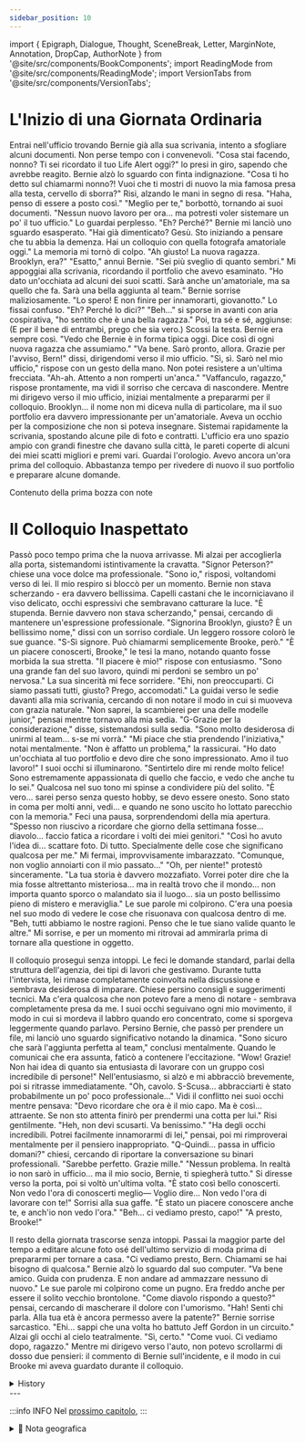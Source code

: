 ```yaml
---
sidebar_position: 10
---
```


import { Epigraph, Dialogue, Thought, SceneBreak, Letter, MarginNote, Annotation, DropCap, AuthorNote } from '@site/src/components/BookComponents';
import ReadingMode from '@site/src/components/ReadingMode';
import VersionTabs from '@site/src/components/VersionTabs';

# L'Inizio di una Giornata Ordinaria 

<VersionTabs>
  <div label="Versione Pubblicata" default>

Entrai nell'ufficio trovando Bernie già alla sua scrivania, intento a sfogliare alcuni documenti. Non perse tempo con i convenevoli.
"Cosa stai facendo, nonno? Ti sei ricordato il tuo Life Alert oggi?" lo presi in giro, sapendo che avrebbe reagito.
Bernie alzò lo sguardo con finta indignazione. "Cosa ti ho detto sul chiamarmi nonno?! Vuoi che ti mostri di nuovo la mia famosa presa alla testa, cervello di sborra?"
Risi, alzando le mani in segno di resa. "Haha, penso di essere a posto così."
"Meglio per te," borbottò, tornando ai suoi documenti. "Nessun nuovo lavoro per ora... ma potresti voler sistemare un po' il tuo ufficio."
Lo guardai perplesso. "Eh? Perché?"
Bernie mi lanciò uno sguardo esasperato. "Hai già dimenticato? Gesù. Sto iniziando a pensare che tu abbia la demenza. Hai un colloquio con quella fotografa amatoriale oggi."
La memoria mi tornò di colpo. "Ah giusto! La nuova ragazza. Brooklyn, era?"
"Esatto," annuì Bernie. "Sei più sveglio di quanto sembri."
Mi appoggiai alla scrivania, ricordando il portfolio che avevo esaminato. "Ho dato un'occhiata ad alcuni dei suoi scatti. Sarà anche un'amatoriale, ma sa quello che fa. Sarà una bella aggiunta al team."
Bernie sorrise maliziosamente. "Lo spero! E non finire per innamorarti, giovanotto."
Lo fissai confuso. "Eh? Perché lo dici?"
"Beh..." si sporse in avanti con aria cospirativa, "ho sentito che è una bella ragazza."
Poi, tra sé e sé, aggiunse: (E per il bene di entrambi, prego che sia vero.)
Scossi la testa. Bernie era sempre così. "Vedo che Bernie è in forma tipica oggi. Dice così di ogni nuova ragazza che assumiamo."
"Va bene. Sarò pronto, allora. Grazie per l'avviso, Bern!" dissi, dirigendomi verso il mio ufficio.
"Sì, sì. Sarò nel mio ufficio," rispose con un gesto della mano.
Non potei resistere a un'ultima frecciata. "Ah-ah. Attento a non romperti un'anca."
"Vaffanculo, ragazzo," rispose prontamente, ma vidi il sorriso che cercava di nascondere.
Mentre mi dirigevo verso il mio ufficio, iniziai mentalmente a prepararmi per il colloquio. Brooklyn... il nome non mi diceva nulla di particolare, ma il suo portfolio era davvero impressionante per un'amatoriale. Aveva un occhio per la composizione che non si poteva insegnare.
Sistemai rapidamente la scrivania, spostando alcune pile di foto e contratti. L'ufficio era uno spazio ampio con grandi finestre che davano sulla città, le pareti coperte di alcuni dei miei scatti migliori e premi vari.
Guardai l'orologio. Avevo ancora un'ora prima del colloquio. Abbastanza tempo per rivedere di nuovo il suo portfolio e preparare alcune domande.
  </div>
  <div label="Prima Bozza">
    Contenuto della prima bozza con note
  </div>
</VersionTabs>

# Il Colloquio Inaspettato

<VersionTabs>
  <div label="Versione Annotata">

Passò poco tempo prima che la nuova arrivasse. Mi alzai per accoglierla alla porta, sistemandomi istintivamente la cravatta.
"Signor Peterson?" chiese una voce dolce ma professionale.
"Sono io," risposi, voltandomi verso di lei.
Il mio respiro si bloccò per un momento. Bernie non stava scherzando - era davvero bellissima. Capelli castani che le incorniciavano il viso delicato, occhi espressivi che sembravano catturare la luce.
"È stupenda. Bernie davvero non stava scherzando," pensai, cercando di mantenere un'espressione professionale.
"Signorina Brooklyn, giusto? È un bellissimo nome," dissi con un sorriso cordiale.
Un leggero rossore colorò le sue guance. "S-Sì signore. Può chiamarmi semplicemente Brooke, però."
"È un piacere conoscerti, Brooke," le tesi la mano, notando quanto fosse morbida la sua stretta.
"Il piacere è mio!" rispose con entusiasmo. "Sono una grande fan del suo lavoro, quindi mi perdoni se sembro un po' nervosa."
La sua sincerità mi fece sorridere. "Ehi, non preoccuparti. Ci siamo passati tutti, giusto? Prego, accomodati."
La guidai verso le sedie davanti alla mia scrivania, cercando di non notare il modo in cui si muoveva con grazia naturale.
"Non saprei, la scambierei per una delle modelle junior," pensai mentre tornavo alla mia sedia.
"G-Grazie per la considerazione," disse, sistemandosi sulla sedia. "Sono molto desiderosa di unirmi al team... s-se mi vorrà."
"Mi piace che stia prendendo l'iniziativa," notai mentalmente.
"Non è affatto un problema," la rassicurai. "Ho dato un'occhiata al tuo portfolio e devo dire che sono impressionato. Amo il tuo lavoro!"
I suoi occhi si illuminarono. "Sentirtelo dire mi rende molto felice! Sono estremamente appassionata di quello che faccio, e vedo che anche tu lo sei."
Qualcosa nel suo tono mi spinse a condividere più del solito. "È vero... sarei perso senza questo hobby, se devo essere onesto. Sono stato in coma per molti anni, vedi... e quando ne sono uscito ho lottato parecchio con la memoria."
Feci una pausa, sorprendendomi della mia apertura. "Spesso non riuscivo a ricordare che giorno della settimana fosse... diavolo... faccio fatica a ricordare i volti dei miei genitori."
"Così ho avuto l'idea di... scattare foto. Di tutto. Specialmente delle cose che significano qualcosa per me."
Mi fermai, improvvisamente imbarazzato. "Comunque, non voglio annoiarti con il mio passato..."
"Oh, per niente!" protestò sinceramente. "La tua storia è davvero mozzafiato. Vorrei poter dire che la mia fosse altrettanto misteriosa... ma in realtà trovo che il mondo... non importa quanto sporco o malandato sia il luogo... sia un posto bellissimo pieno di mistero e meraviglia."
Le sue parole mi colpirono. C'era una poesia nel suo modo di vedere le cose che risuonava con qualcosa dentro di me.
"Beh, tutti abbiamo le nostre ragioni. Penso che le tue siano valide quanto le altre."
Mi sorrise, e per un momento mi ritrovai ad ammirarla prima di tornare alla questione in oggetto.

Il colloquio proseguì senza intoppi. Le feci le domande standard, parlai della struttura dell'agenzia, dei tipi di lavori che gestivamo. Durante tutta l'intervista, lei rimase completamente coinvolta nella discussione e sembrava desiderosa di imparare. Chiese persino consigli e suggerimenti tecnici.
Ma c'era qualcosa che non potevo fare a meno di notare - sembrava completamente presa da me. I suoi occhi seguivano ogni mio movimento, il modo in cui si mordeva il labbro quando ero concentrato, come si sporgeva leggermente quando parlavo.
Persino Bernie, che passò per prendere un file, mi lanciò uno sguardo significativo notando la dinamica.
"Sono sicuro che sarà l'aggiunta perfetta al team," conclusi mentalmente.
Quando le comunicai che era assunta, faticò a contenere l'eccitazione.
"Wow! Grazie! Non hai idea di quanto sia entusiasta di lavorare con un gruppo così incredibile di persone!"
Nell'entusiasmo, si alzò e mi abbracciò brevemente, poi si ritrasse immediatamente.
"Oh, cavolo. S-Scusa... abbracciarti è stato probabilmente un po' poco professionale..."
Vidi il conflitto nei suoi occhi mentre pensava: "Devo ricordare che ora è il mio capo. Ma è così... attraente. Se non sto attenta finirò per prendermi una cotta per lui."
Risi gentilmente. "Heh, non devi scusarti. Va benissimo."
"Ha degli occhi incredibili. Potrei facilmente innamorarmi di lei," pensai, poi mi rimproverai mentalmente per il pensiero inappropriato.
"Q-Quindi... passa in ufficio domani?" chiesi, cercando di riportare la conversazione su binari professionali.
"Sarebbe perfetto. Grazie mille."
"Nessun problema. In realtà io non sarò in ufficio... ma il mio socio, Bernie, ti spiegherà tutto."
Si diresse verso la porta, poi si voltò un'ultima volta. "È stato così bello conoscerti. Non vedo l'ora di conoscerti meglio— Voglio dire... Non vedo l'ora di lavorare con te!"
Sorrisi alla sua gaffe. "È stato un piacere conoscere anche te, e anch'io non vedo l'ora."
"Beh... ci vediamo presto, capo!"
"A presto, Brooke!"

Il resto della giornata trascorse senza intoppi. Passai la maggior parte del tempo a editare alcune foto osé dell'ultimo servizio di moda prima di prepararmi per tornare a casa.
"Ci vediamo presto, Bern. Chiamami se hai bisogno di qualcosa."
Bernie alzò lo sguardo dal suo computer. "Va bene amico. Guida con prudenza. E non andare ad ammazzare nessuno di nuovo."
Le sue parole mi colpirono come un pugno. Era freddo anche per essere il solito vecchio brontolone.
"Come diavolo rispondo a questo?" pensai, cercando di mascherare il dolore con l'umorismo.
"Hah! Senti chi parla. Alla tua età è ancora permesso avere la patente?"
Bernie sorrise sarcastico. "Ehi... sappi che una volta ho battuto Jeff Gordon in un circuito."
Alzai gli occhi al cielo teatralmente. "Sì, certo."
"Come vuoi. Ci vediamo dopo, ragazzo."
Mentre mi dirigevo verso l'auto, non potevo scrollarmi di dosso due pensieri: il commento di Bernie sull'incidente, e il modo in cui Brooke mi aveva guardato durante il colloquio.
  </div>
</VersionTabs>
  <details>
	<summary>History</summary>
	Tobia Watcha doing, grandpa? Did you remember your Life Alert today?
Bernie What'd I tell you about calling me grandpa?! You want me to show you my famous headlock again, cum-for-brains?
Tobia Haha, I think I'm all set on that.
Bernie You better be. No new jobs just yet... bot you might want to straighten up your office a bit.
Tobia Hoh? Why's that?
Bernie Did yoo forget already? Jeez. I'm starting to think you have dementia. You got an interview with that amateur photographer today.
Tobia Ahhright! The new girl. Brooklyn, was it?
Bernie That's right. You're sharper than you look.
Tobia hada look through some of her shots. She may be an amateur, but she knows what she's doing. She'll be a nice addition to the team.
Bernie I hope so! And don't end up smitten, young man.
Tobia Huh? Why do you say that?
Bernie Well... I heard she's a looker. (And for both of our sakes, I'm praying that's true.)
Tobia (I see Bernie's in typical fashion today. He says that about every new girl we hire.)
Tobia Right. I'll be ready, then. Thanks for the heads up, Bern!
Bernie Yeah, yeah. I'll be in my office.
Tobia Ah-hoh. Careful not to break a hip.
Bernie Fuck yourself, kid.

Narrator A short time passes before the new girl arrives. You greet her at the door.
Brooke Mister Peterson?
Tobia That's me.
Tobia (She's gorgeous. Bernie really wasn't kidding.)
Tobia. Miss Brooklyn, was it? That's a beautiful name.
Brooke Y-Yes sir. You can just call me Brooke, though.
Tobia It's a pleasure to meet you, Brooke.
Brooke Likewise! I'm such a big fan of your work, so forgive me if I seema little nervous.
Tobia Hey, don't sweat it. We've all been there, right? Please, come have a seat.
Narrator You get anice view of her ass as she moves to sit down.
Tobia (Shit! What a booty.)
Narrator And you return to the seat at your desk.
Tobia (Il didn't know better I'd mistake her for one of the junior models.)
Brooke T-Thank you for your consideration. I'm very eager to join the team... i-if you'll have me.
Tobia (Llike that she's taking some initiative here.)
Tobia It's no problem at all. I've had a look through your portfolio and I have to say I'm impressed. I love your work!
Brooke Hearing you say that makes me very happy! I'm extremely passionate about what I do, and I can see that you are as well.
Tobia It's true... I'd be lost without this hobby if I'm being honest. I was in a coma for many years, you see... and when I came out of it I struggled quite a lot with memory.
Tobia loften couldn't remember what day of the week it was... hell... I struggle to remember my own parents faces.
Tobia Solhad the idea to just... take pictures. Of everything. Especially the things that mean something to me.
Tobia Anyway, I don't want to bore you with my past...
Brooke Oh, not at all! Your story is quite breathtaking actually. I wish I could say my own was just as mysterious... but in reality I find that the world... no matter how filthy or rondown the location... is a beautiful place filled with mystery and wonder.
Tobia Well we all have our reasons. I think yours are just as good as the others.
Narrator She smiles at you, and for a moment you find yourself admiring her before you move onto the matter at hand.
Narrator You give her the vsval spiel and ask a few questions.
Narrator Throughout the interview, she's completely engaged in the discussion and seems eager to learn. She even asks for tips and pointers.
Narrator But the elephant in the room... the thing you can't help but notice- she seems completely smitten by you.
Narrator Even Bernie seems to notice.
Tobia (I'm positive that she will make the perfect addition to the team.)
Narrator And she struggles to contain her excitement when you tell her.
Brooke Wow! Thank you! You have no idea how excited I am to work with such an incredible group of people!
Brooke Oh, crap. S-Sorry... hugging you was probably a little unprofessional...
Brooke (I need to remember that he's my boss now. But he is so... handsome. If I'm not careful I will end up crushing on him.)
Tobia Heh, you don't have to apologize. It's perfectly fine.
Tobia (She has the most amazing eyes. I could easily fall for her.)
Tobia S-So... come by the office again tomorrow?
Brooke That would be perfect. Thank you so much.
Tobia No problem. I actually won't be in the office... but my associate, Bernie, will walk you through everything.
Brooke It was so nice to meet you. I'm so looking forward to getting to know you— I mean.. I'm Looking forward to working with you!
Tobia It was nice to meet you as well, and I'm also looking forward to it.
Brooke Well... see you soon boss!
Tobia See you later, Brooke!
Narrator The rest of your day goes off without a hitch. You spend most of it editing some risqué photos you'd taken at the last modeling shoot before getting ready to head home.
Tobia I'llsee you soon, Bern. Call me if you need anything.
Bernie Alright man. Drive safe. And don't go killing anyone again.
Tobia (Ouch. That was cold even for this cranky old bastard. How do I respond to that?)
Tobia Hah! You're one to talk. Are people even allowed to have a driver's license at your age?
Bernie Hey... I'l have you know that I once beat Jeff Gordon in a circuit.
Tobia *Rolling eyes* Yeah, I'm sure.
Bernie Whatever. See ya later, kid.

  </details>
---

:::info INFO
Nel [prossimo capitolo](./chapter10), 
:::

<details>
<summary>📍 Nota geografica</summary>


</details>																																												 